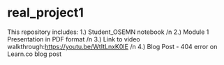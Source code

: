 # real_project1
This repository includes:
  1.) Student_OSEMN notebook /n
  2.) Module 1 Presentation in PDF format /n
  3.) Link to video walkthrough:https://youtu.be/WtItLnxK0IE   /n
  4.) Blog Post - 404 error on Learn.co blog post
